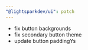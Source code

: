 ```yaml
---
"@lightsparkdev/ui": patch
---
```


- fix button backgrounds
- fix secondary button theme
- update button paddingYs 

